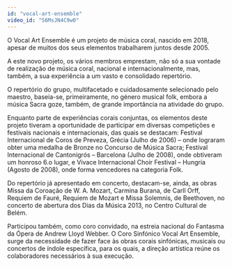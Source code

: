 ```yaml
---
id: "vocal-art-ensemble"
video_id: "S6MsJN4C9w0"
---
```

O Vocal Art Ensemble é um projeto de música coral, nascido em 2018, apesar de muitos dos seus elementos trabalharem juntos desde 2005.

A este novo projeto, os vários membros emprestam, não só a sua vontade de realização de música coral, nacional e internacionalmente, mas, também, a sua experiência a um vasto e consolidado repertório.

O repertório do grupo, multifacetado e cuidadosamente selecionado pelo maestro, baseia-se, primeiramente, no género musical folk, embora a música Sacra goze, também, de grande importância na atividade do grupo.

Enquanto parte de experiências corais conjuntas, os elementos deste projeto tiveram a oportunidade de participar em diversas competições e festivais nacionais e internacionais, das quais se destacam: Festival Internacional de Coros de Preveza, Grécia (Julho de 2006) – onde lograram obter uma medalha de Bronze no Concurso de Música Sacra; Festival Internacional de Cantonigrós – Barcelona (Julho de 2008), onde obtiveram um honroso 6.o lugar, e Vivace Internacional Choir Festival – Hungria (Agosto de 2008), onde forma vencedores na categoria Folk.

Do repertório já apresentado em concerto, destacam-se, ainda, as obras Missa da Coroação de W. A. Mozart, Carmina Burana, de Carll Orff, Requiem de Fauré, Requiem de Mozart e Missa Solemnis, de Beethoven, no concerto de abertura dos Dias da Música 2013, no Centro Cultural de Belém.

Participou também, como coro convidado, na estreia nacional do Fantasma da Ópera de Andrew Lloyd Webber.
O Coro Sinfónico Vocal Art Ensemble, surge da necessidade de fazer face às obras corais sinfónicas, musicais ou concertos de índole específica, para os quais, a direção artística reúne os colaboradores necessários à sua execução.

